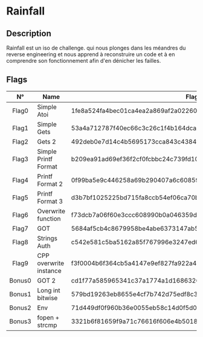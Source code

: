 # Rainfall

## Description
Rainfall est un iso de challenge. qui nous plonges dans les méandres du reverse engineering et nous apprend à reconstruire un code et à en comprendre son fonctionnement afin d'en dénicher les failles.

## Flags
| N°    | Name     | Flag                        |
|:------:|---------|-----------------------------|
| Flag0  | Simple Atoi | 1fe8a524fa4bec01ca4ea2a869af2a02260d4a7d5fe7e7c24d8617e6dca12d3a |
| Flag1  | Simple Gets | 53a4a712787f40ec66c3c26c1f4b164dcad5552b038bb0addd69bf5bf6fa8e77 |
| Flag2  | Gets 2 | 492deb0e7d14c4b5695173cca843c4384fe52d0857c2b0718e1a521a4d33ec02 |
| Flag3  | Simple Printf Format | b209ea91ad69ef36f2cf0fcbbc24c739fd10464cf545b20bea8572ebdc3c36fa |
| Flag4  | Printf Format 2 | 0f99ba5e9c446258a69b290407a6c60859e9c2d25b26575cafc9ae6d75e9456a |
| Flag5  | Printf Format 3 | d3b7bf1025225bd715fa8ccb54ef06ca70b9125ac855aeab4878217177f41a31 |
| Flag6  | Overwrite function | f73dcb7a06f60e3ccc608990b0a046359d42a1a0489ffeefd0d9cb2d7c9cb82d |
| Flag7  | GOT | 5684af5cb4c8679958be4abe6373147ab52d95768e047820bf382e44fa8d8fb9 |
| Flag8  | Strings Auth | c542e581c5ba5162a85f767996e3247ed619ef6c6f7b76a59435545dc6259f8a |
| Flag9  | CPP overwrite instance | f3f0004b6f364cb5a4147e9ef827fa922a4861408845c26b6971ad770d906728 |
| Bonus0 |  GOT 2 | cd1f77a585965341c37a1774a1d1686326e1fc53aaa5459c840409d4d06523c9 |
| Bonus1 | Long int bitwise | 579bd19263eb8655e4cf7b742d75edf8c38226925d78db8163506f5191825245 |
| Bonus2 | Env | 71d449df0f960b36e0055eb58c14d0f5d0ddc0b35328d657f91cf0df15910587 |
| Bonus3 | fopen + strcmp | 3321b6f81659f9a71c76616f606e4b50189cecfea611393d5d649f75e157353c |
